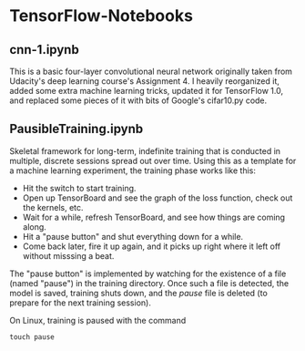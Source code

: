 # TensorFlow-Notebooks

## cnn-1.ipynb
This is a basic four-layer convolutional neural network originally taken from Udacity's deep learning course's Assignment 4. I heavily reorganized it, added some extra machine learning tricks, updated it for TensorFlow 1.0, and replaced some pieces of it with bits of Google's cifar10.py code.

## PausibleTraining.ipynb
Skeletal framework for long-term, indefinite training that is conducted in multiple, discrete sessions spread out over time.  Using this as a template for a machine learning experiment, the training phase works like this:
- Hit the switch to start training.
- Open up TensorBoard and see the graph of the loss function, check out the kernels, etc.
- Wait for a while, refresh TensorBoard, and see how things are coming along.
- Hit a "pause button" and shut everything down for a while.
- Come back later, fire it up again, and it picks up right where it left off without misssing a beat.

The "pause button" is implemented by watching for the existence of a file (named "pause") in the training directory. Once such a file is detected, the model is saved, training shuts down, and the *pause* file is deleted (to prepare for the next training session).  

On Linux, training is paused with the command
```
touch pause
```
